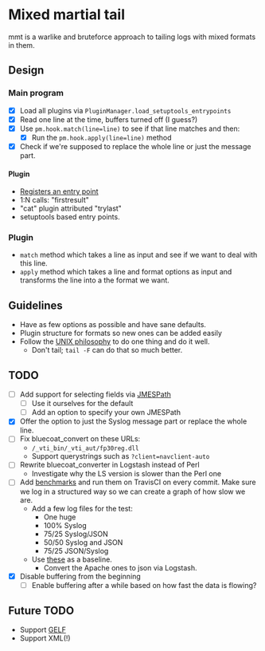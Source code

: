 # Mixed martial tail

mmt is a warlike and bruteforce approach to tailing logs with mixed formats in them.

## Design
### Main program
* [X] Load all plugins via `PluginManager.load_setuptools_entrypoints`
* [X] Read one line at the time, buffers turned off (I guess?)
* [X] Use `pm.hook.match(line=line)` to see if that line matches and then:
  * [X] Run the `pm.hook.apply(line=line)` method
* [X] Check if we're supposed to replace the whole line or just the message part.

#### Plugin
* [Registers an entry point](https://setuptools.readthedocs.io/en/latest/setuptools.html#dynamic-discovery-of-services-and-plugins)
* 1:N calls: "firstresult"
* "cat" plugin attributed "trylast"
* setuptools based entry points.

### Plugin
* `match` method which takes a line as input and see if we want to deal with this line.
* `apply` method which takes a line and format options as input and transforms the line into a the format we want.

## Guidelines
* Have as few options as possible and have sane defaults.
* Plugin structure for formats so new ones can be added easily
* Follow the [UNIX philosophy](https://en.wikipedia.org/wiki/Unix_philosophy#Do_One_Thing_and_Do_It_Well) to do one thing and do it well.
  * Don't tail; `tail -F` can do that so much better.

## TODO
* [ ] Add support for selecting fields via [JMESPath](https://github.com/jmespath/jmespath.py)
  * [ ] Use it ourselves for the default
  * [ ] Add an option to specify your own JMESPath
* [X] Offer the option to just the Syslog message part or replace the whole line.
* [ ] Fix bluecoat_convert on these URLs:
  * `/_vti_bin/_vti_aut/fp30reg.dll`
  * Support querystrings such as `?client=navclient-auto`
* [ ] Rewrite bluecoat_converter in Logstash instead of Perl
  * Investigate why the LS version is slower than the Perl one
* [ ] Add [benchmarks](https://pypi.python.org/pypi/pytest-benchmark/) and run them on TravisCI on every commit. Make sure we log in a structured way so we can create a graph of how slow we are.
  * Add a few log files for the test:
    * One huge
    * 100% Syslog
    * 75/25 Syslog/JSON
    * 50/50 Syslog and JSON
    * 75/25 JSON/Syslog
  * Use [these](http://log-sharing.dreamhosters.com/) as a baseline.
    * Convert the Apache ones to json via Logstash.
* [X] Disable buffering from the beginning
  * [ ] Enable buffering after a while based on how fast the data is flowing?

## Future TODO
* Support [GELF](http://docs.graylog.org/en/latest/pages/gelf.html)
* Support XML(!)
